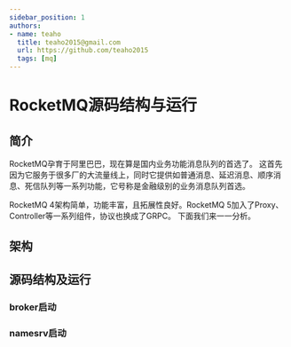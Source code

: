 ```yaml
---
sidebar_position: 1
authors:
- name: teaho
  title: teaho2015@gmail.com
  url: https://github.com/teaho2015
  tags: [mq]
---
```


# RocketMQ源码结构与运行

## 简介

RocketMQ孕育于阿里巴巴，现在算是国内业务功能消息队列的首选了。
这首先因为它服务于很多厂的大流量线上，同时它提供如普通消息、延迟消息、顺序消息、死信队列等一系列功能，它号称是金融级别的业务消息队列首选。

RocketMQ 4架构简单，功能丰富，且拓展性良好。RocketMQ 5加入了Proxy、Controller等一系列组件，协议也换成了GRPC。
下面我们来一一分析。

## 架构

## 源码结构及运行


### broker启动


### namesrv启动


## 
